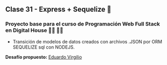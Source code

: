 ## Clase 31 - Express + Sequelize :open_file_folder:

### Proyecto base para el curso de Programación Web Full Stack en Digital House :teacher: :woman_technologist:

- Transición de modelos de datos creados con archivos .JSON por ORM SEQUELIZE sql con NODEJS.


**Desafío propuesto:** [Eduardo Virgilio](https://github.com/digitalhedu)

